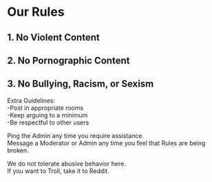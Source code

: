 # Our Rules  
## 1. No Violent Content  
## 2. No Pornographic Content  
## 3. No Bullying, Racism, or Sexism  

Extra Guidelines:  
-Post in appropriate rooms  
-Keep arguing to a minimum  
-Be respectful to other users  

Ping the Admin any time you require assistance.  
Message a Moderator or Admin any time you feel that Rules are being broken.   

We do not tolerate abusive behavior here.  
If you want to Troll, take it to Reddit.
